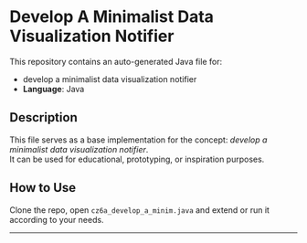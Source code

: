 # Develop A Minimalist Data Visualization Notifier

This repository contains an auto-generated Java file for:

- develop a minimalist data visualization notifier
- **Language**: Java

## Description

This file serves as a base implementation for the concept: *develop a minimalist data visualization notifier*.  
It can be used for educational, prototyping, or inspiration purposes.

## How to Use

Clone the repo, open `cz6a_develop_a_minim.java` and extend or run it according to your needs.

---


